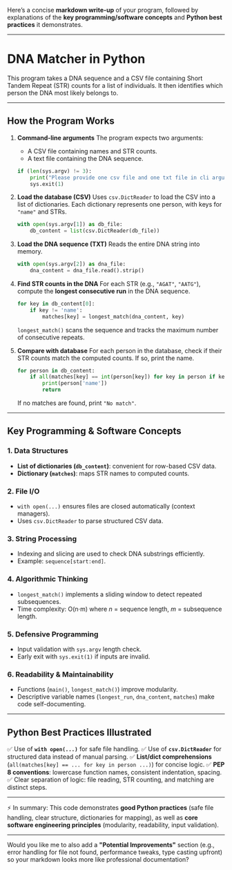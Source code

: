 Here’s a concise **markdown write-up** of your program, followed by explanations of the **key programming/software concepts** and **Python best practices** it demonstrates.

---

# DNA Matcher in Python

This program takes a DNA sequence and a CSV file containing Short Tandem Repeat (STR) counts for a list of individuals. It then identifies which person the DNA most likely belongs to.

---

## How the Program Works

1. **Command-line arguments**
   The program expects two arguments:

   * A CSV file containing names and STR counts.
   * A text file containing the DNA sequence.

   ```python
   if (len(sys.argv) != 3):
       print("Please provide one csv file and one txt file in cli arguments")
       sys.exit(1)
   ```

2. **Load the database (CSV)**
   Uses `csv.DictReader` to load the CSV into a list of dictionaries.
   Each dictionary represents one person, with keys for `"name"` and STRs.

   ```python
   with open(sys.argv[1]) as db_file:
       db_content = list(csv.DictReader(db_file))
   ```

3. **Load the DNA sequence (TXT)**
   Reads the entire DNA string into memory.

   ```python
   with open(sys.argv[2]) as dna_file:
       dna_content = dna_file.read().strip()
   ```

4. **Find STR counts in the DNA**
   For each STR (e.g., `"AGAT"`, `"AATG"`), compute the **longest consecutive run** in the DNA sequence.

   ```python
   for key in db_content[0]:
       if key != 'name':
           matches[key] = longest_match(dna_content, key)
   ```

   `longest_match()` scans the sequence and tracks the maximum number of consecutive repeats.

5. **Compare with database**
   For each person in the database, check if their STR counts match the computed counts. If so, print the name.

   ```python
   for person in db_content:
       if all(matches[key] == int(person[key]) for key in person if key != 'name'):
           print(person['name'])
           return
   ```

   If no matches are found, print `"No match"`.

---

## Key Programming & Software Concepts

### 1. **Data Structures**

* **List of dictionaries (`db_content`)**: convenient for row-based CSV data.
* **Dictionary (`matches`)**: maps STR names to computed counts.

### 2. **File I/O**

* `with open(...)` ensures files are closed automatically (context managers).
* Uses `csv.DictReader` to parse structured CSV data.

### 3. **String Processing**

* Indexing and slicing are used to check DNA substrings efficiently.
* Example: `sequence[start:end]`.

### 4. **Algorithmic Thinking**

* `longest_match()` implements a sliding window to detect repeated subsequences.
* Time complexity: O(n·m) where *n* = sequence length, *m* = subsequence length.

### 5. **Defensive Programming**

* Input validation with `sys.argv` length check.
* Early exit with `sys.exit(1)` if inputs are invalid.

### 6. **Readability & Maintainability**

* Functions (`main()`, `longest_match()`) improve modularity.
* Descriptive variable names (`longest_run`, `dna_content`, `matches`) make code self-documenting.

---

## Python Best Practices Illustrated

✅ Use of **`with open(...)`** for safe file handling.
✅ Use of **`csv.DictReader`** for structured data instead of manual parsing.
✅ **List/dict comprehensions** (`all(matches[key] == ... for key in person ...)`) for concise logic.
✅ **PEP 8 conventions**: lowercase function names, consistent indentation, spacing.
✅ Clear separation of logic: file reading, STR counting, and matching are distinct steps.

---

⚡ In summary:
This code demonstrates **good Python practices** (safe file handling, clear structure, dictionaries for mapping), as well as **core software engineering principles** (modularity, readability, input validation).

---

Would you like me to also add a **"Potential Improvements"** section (e.g., error handling for file not found, performance tweaks, type casting upfront) so your markdown looks more like professional documentation?
